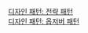 [디자인 패턴: 전략 패턴](https://blog.naver.com/PostView.naver?blogId=1999byh&Redirect=View&logNo=223768755360&categoryNo=11&isAfterWrite=true&isMrblogPost=false&isHappyBeanLeverage=true&contentLength=48415)
<br>
[디자인 패턴: 옵저버 패턴](https://blog.naver.com/1999byh/223775068028)
